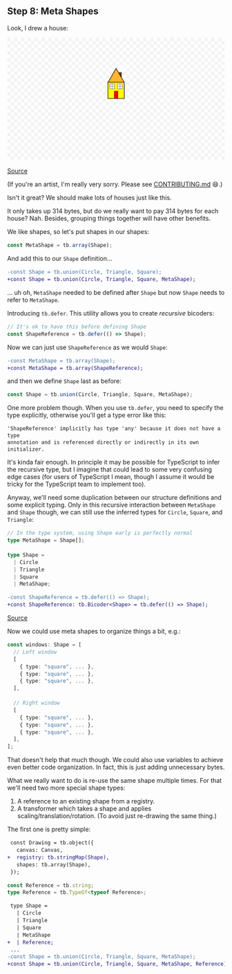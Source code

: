 ## Step 8: Meta Shapes

Look, I drew a house:

![Drawing 1](./drawing_1.png)

[Source](./step08_1.ts)

(If you're an artist, I'm really very sorry. Please see
[CONTRIBUTING.md](../../../../CONTRIBUTING.md) 😄.)

Isn't it great? We should make lots of houses just like this.

It only takes up 314 bytes, but do we really want to pay 314 bytes for each
house? Nah. Besides, grouping things together will have other benefits.

We like shapes, so let's put shapes in our shapes:

```ts
const MetaShape = tb.array(Shape);
```

And add this to our `Shape` definition...

```diff
-const Shape = tb.union(Circle, Triangle, Square);
+const Shape = tb.union(Circle, Triangle, Square, MetaShape);
```

... uh oh, `MetaShape` needed to be defined after `Shape` but now `Shape` needs
to refer to `MetaShape`.

Introducing `tb.defer`. This utility allows you to create *recursive* bicoders:

```ts
// It's ok to have this before defining Shape
const ShapeReference = tb.defer(() => Shape);
```

Now we can just use `ShapeReference` as we would `Shape`:

```diff
-const MetaShape = tb.array(Shape);
+const MetaShape = tb.array(ShapeReference);
```

and then we define `Shape` last as before:

```ts
const Shape = tb.union(Circle, Triangle, Square, MetaShape);
```

One more problem though. When you use `tb.defer`, you need to specify the type
explicitly, otherwise you'll get a type error like this:

```
'ShapeReference' implicitly has type 'any' because it does not have a type
annotation and is referenced directly or indirectly in its own initializer.
```

It's kinda fair enough. In principle it may be possible for TypeScript to infer
the recursive type, but I imagine that could lead to some very confusing edge
cases (for users of TypeScript I mean, though I assume it would be tricky for
the TypeScript team to implement too).

Anyway, we'll need some duplication between our structure definitions and some
explicit typing. Only in this recursive interaction between `MetaShape` and
`Shape` though, we can still use the inferred types for `Circle`, `Square`, and
`Triangle`:

```ts
// In the type system, using Shape early is perfectly normal
type MetaShape = Shape[];

type Shape =
  | Circle
  | Triangle
  | Square
  | MetaShape;
```

```diff
-const ShapeReference = tb.defer(() => Shape);
+const ShapeReference: tb.Bicoder<Shape> = tb.defer(() => Shape);
```

[Source](./step08_2.ts)

Now we could use meta shapes to organize things a bit, e.g.:

```ts
const windows: Shape = [
  // Left window
  [
    { type: "square", ... },
    { type: "square", ... },
    { type: "square", ... },
  ],

  // Right window
  [
    { type: "square", ... },
    { type: "square", ... },
    { type: "square", ... },
  ],
];
```

That doesn't help that much though. We could also use variables to achieve even
better code organization. In fact, this is just adding unnecessary bytes.

What we really want to do is re-use the same shape multiple times. For that
we'll need two more special shape types:

1. A reference to an existing shape from a registry.
2. A transformer which takes a shape and applies scaling/translation/rotation. (To avoid just re-drawing the same thing.)

The first one is pretty simple:

```diff
 const Drawing = tb.object({
   canvas: Canvas,
+  registry: tb.stringMap(Shape),
   shapes: tb.array(Shape),
 });
```

```ts
const Reference = tb.string;
type Reference = tb.TypeOf<typeof Reference>;
```

```diff
 type Shape =
   | Circle
   | Triangle
   | Square
   | MetaShape
+  | Reference;
 ...
-const Shape = tb.union(Circle, Triangle, Square, MetaShape);
+const Shape = tb.union(Circle, Triangle, Square, MetaShape, Reference);
```
